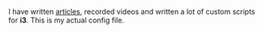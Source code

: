 I have written [articles](https://budrich.github.io/blog/i3_setup), recorded videos and written a lot of custom scripts for **i3**. This is my actual config file.
